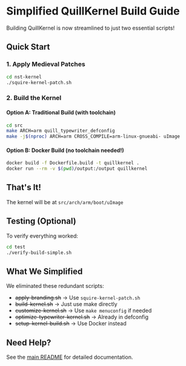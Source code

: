 # Simplified QuillKernel Build Guide

Building QuillKernel is now streamlined to just two essential scripts!

## Quick Start

### 1. Apply Medieval Patches
```bash
cd nst-kernel
./squire-kernel-patch.sh
```

### 2. Build the Kernel

#### Option A: Traditional Build (with toolchain)
```bash
cd src
make ARCH=arm quill_typewriter_defconfig
make -j$(nproc) ARCH=arm CROSS_COMPILE=arm-linux-gnueabi- uImage
```

#### Option B: Docker Build (no toolchain needed!)
```bash
docker build -f Dockerfile.build -t quillkernel .
docker run --rm -v $(pwd)/output:/output quillkernel
```

## That's It!

The kernel will be at `src/arch/arm/boot/uImage`

## Testing (Optional)

To verify everything worked:
```bash
cd test
./verify-build-simple.sh
```

## What We Simplified

We eliminated these redundant scripts:
- ~~apply-branding.sh~~ → Use `squire-kernel-patch.sh` 
- ~~build-kernel.sh~~ → Just use make directly
- ~~customize-kernel.sh~~ → Use `make menuconfig` if needed
- ~~optimize-typewriter-kernel.sh~~ → Already in defconfig
- ~~setup-kernel-build.sh~~ → Use Docker instead

## Need Help?

See the [main README](README.md) for detailed documentation.